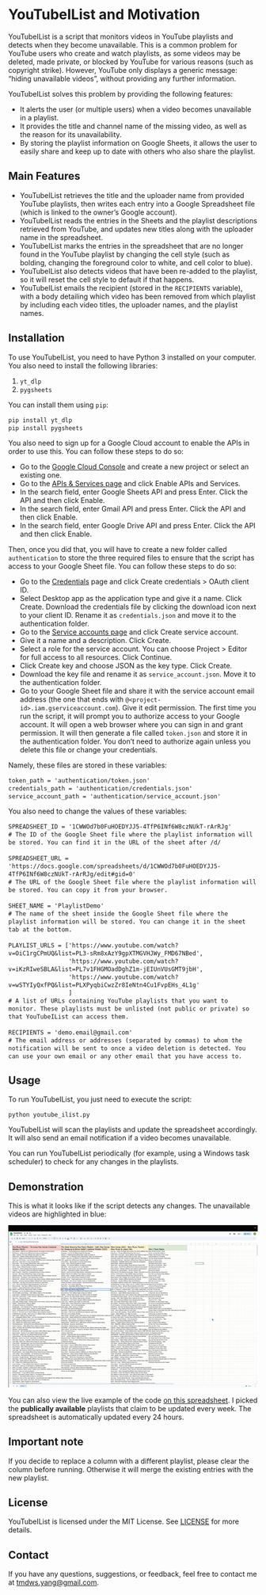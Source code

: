 # YouTubeIList and Motivation
YouTubeIList is a script that monitors videos in YouTube playlists and detects when they become unavailable. This is a common problem for YouTube users who create and watch playlists, as some videos may be deleted, made private, or blocked by YouTube for various reasons (such as copyright strike). However, YouTube only displays a generic message: “hiding unavailable videos”, without providing any further information.

YouTubeIList solves this problem by providing the following features:

* It alerts the user (or multiple users) when a video becomes unavailable in a playlist.
* It provides the title and channel name of the missing video, as well as the reason for its unavailability.
* By storing the playlist information on Google Sheets, it allows the user to easily share and keep up to date with others who also share the playlist.

## Main Features
* YouTubeIList retrieves the title and the uploader name from provided YouTube playlists, then writes each entry into a Google Spreadsheet file (which is linked to the owner’s Google account).
* YouTubeIList reads the entries in the Sheets and the playlist descriptions retrieved from YouTube, and updates new titles along with the uploader name in the spreadsheet.
* YouTubeIList marks the entries in the spreadsheet that are no longer found in the YouTube playlist by changing the cell style (such as bolding, changing the foreground color to white, and cell color to blue).
* YouTubeIList also detects videos that have been re-added to the playlist, so it will reset the cell style to default if that happens.
* YouTubeIList emails the recipient (stored in the `RECIPIENTS` variable), with a body detailing which video has been removed from which playlist by including each video titles, the uploader names, and the playlist names.

## Installation
To use YouTubeIList, you need to have Python 3 installed on your computer. You also need to install the following libraries:

1. `yt_dlp`
2. `pygsheets`

You can install them using `pip`:
```
pip install yt_dlp
pip install pygsheets
```
You also need to sign up for a Google Cloud account to enable the APIs in order to use this. You can follow these steps to do so:

* Go to the [Google Cloud Console](https://console.cloud.google.com/) and create a new project or select an existing one.
* Go to the [APIs & Services page](https://console.cloud.google.com/apis/dashboard) and click Enable APIs and Services.
* In the search field, enter Google Sheets API and press Enter. Click the API and then click Enable.
* In the search field, enter Gmail API and press Enter. Click the API and then click Enable.
* In the search field, enter Google Drive API and press Enter. Click the API and then click Enable.

Then, once you did that, you will have to create a new folder called `authentication` to store the three required files to ensure that the script has access to your Google Sheet file. You can follow these steps to do so:

* Go to the [Credentials](https://console.cloud.google.com/apis/credentials) page and click Create credentials > OAuth client ID.
* Select Desktop app as the application type and give it a name. Click Create.
Download the credentials file by clicking the download icon next to your client ID. Rename it as `credentials.json` and move it to the authentication folder.
* Go to the [Service accounts page](https://console.cloud.google.com/iam-admin/serviceaccounts) and click Create service account.
* Give it a name and a description. Click Create.
* Select a role for the service account. You can choose Project > Editor for full access to all resources. Click Continue.
* Click Create key and choose JSON as the key type. Click Create.
* Download the key file and rename it as `service_account.json`. Move it to the authentication folder.
* Go to your Google Sheet file and share it with the service account email address (the one that ends with `@<project-id>.iam.gserviceaccount.com`). Give it edit permission.
The first time you run the script, it will prompt you to authorize access to your Google account. It will open a web browser where you can sign in and grant permission. It will then generate a file called `token.json` and store it in the authentication folder. You don’t need to authorize again unless you delete this file or change your credentials.

Namely, these files are stored in these variables:
```
token_path = 'authentication/token.json'
credentials_path = 'authentication/credentials.json'
service_account_path = 'authentication/service_account.json'
```
You also need to change the values of these variables:
```
SPREADSHEET_ID = '1CWWOd7b0FuHOEDYJJ5-4TfP6INf6W8czNUkT-rArRJg'
# The ID of the Google Sheet file where the playlist information will be stored. You can find it in the URL of the sheet after /d/

SPREADSHEET_URL = 'https://docs.google.com/spreadsheets/d/1CWWOd7b0FuHOEDYJJ5-4TfP6INf6W8czNUkT-rArRJg/edit#gid=0'
# The URL of the Google Sheet file where the playlist information will be stored. You can copy it from your browser.

SHEET_NAME = 'PlaylistDemo'
# The name of the sheet inside the Google Sheet file where the playlist information will be stored. You can change it in the sheet tab at the bottom.

PLAYLIST_URLS = ['https://www.youtube.com/watch?v=OiC1rgCPmUQ&list=PL3-sRm8xAzY9gpXTMGVHJWy_FMD67NBed',
                 'https://www.youtube.com/watch?v=iKzRIweSBLA&list=PL7v1FHGMOadDghZ1m-jEIUnVUsGMT9jbH',
                 'https://www.youtube.com/watch?v=wSTYIyQxfPQ&list=PLXPyqbiCwzZr8IeNtn4Cu1FvpEHs_4L1g'
                 ]
# A list of URLs containing YouTube playlists that you want to monitor. These playlists must be unlisted (not public or private) so that YouTubeIList can access them.

RECIPIENTS = 'demo.email@gmail.com'
# The email address or addresses (separated by commas) to whom the notification will be sent to once a video deletion is detected. You can use your own email or any other email that you have access to.
```

## Usage
To run YouTubeIList, you just need to execute the script:

```
python youtube_ilist.py
```

YouTubeIList will scan the playlists and update the spreadsheet accordingly. It will also send an email notification if a video becomes unavailable.

You can run YouTubeIList periodically (for example, using a Windows task scheduler) to check for any changes in the playlists.

## Demonstration
This is what it looks like if the script detects any changes. The unavailable videos are highlighted in blue: 

![Demo image](https://github.com/tmdwnsyang/YouTubeIList/blob/main/live_demo.gif "This is a demo image")

You can also view the live example of the code [on this spreadsheet](https://docs.google.com/spreadsheets/d/1CWWOd7b0FuHOEDYJJ5-4TfP6INf6W8czNUkT-rArRJg/edit#gid=0).
I picked the **publically available** playlists that claim to be updated every week. The spreadsheet is automatically updated every 24 hours. 

## Important note
If you decide to replace a column with a different playlist, please clear the column before running. Otherwise it will merge the existing entries with the new playlist.

## License
YouTubeIList is licensed under the MIT License. See [LICENSE](https://docs.github.com/en/repositories/managing-your-repositorys-settings-and-features/customizing-your-repository/licensing-a-repository#disclaimer) for more details.

## Contact
If you have any questions, suggestions, or feedback, feel free to contact me at tmdws.yang@gmail.com.


